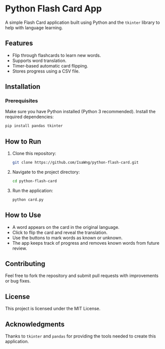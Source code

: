 # Python Flash Card App

A simple Flash Card application built using Python and the `tkinter` library to help with language learning.

## Features
- Flip through flashcards to learn new words.
- Supports word translation.
- Timer-based automatic card flipping.
- Stores progress using a CSV file.

## Installation
### Prerequisites
Make sure you have Python installed (Python 3 recommended). Install the required dependencies:
```sh
pip install pandas tkinter
```

## How to Run
1. Clone this repository:
   ```sh
   git clone https://github.com/IsaWng/python-flash-card.git
   ```
2. Navigate to the project directory:
   ```sh
   cd python-flash-card
   ```
3. Run the application:
   ```sh
   python card.py
   ```

## How to Use
- A word appears on the card in the original language.
- Click to flip the card and reveal the translation.
- Use the buttons to mark words as known or unknown.
- The app keeps track of progress and removes known words from future review.

## Contributing
Feel free to fork the repository and submit pull requests with improvements or bug fixes.

## License
This project is licensed under the MIT License.

## Acknowledgments
Thanks to `tkinter` and `pandas` for providing the tools needed to create this application.
